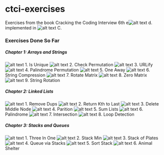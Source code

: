 [red_x]: http://icons.iconarchive.com/icons/famfamfam/silk/16/cross-icon.png "Not Done"
[check]: http://icons.iconarchive.com/icons/famfamfam/silk/16/tick-icon.png "Done"

# ctci-exercises
Exercises from the book Cracking the Coding Interview 6th e![alt text][check] d. implemented in ![alt text][check] C.

### Exercises Done So Far

##### Chapter 1: Arrays and Strings
![alt text][check] 1. Is Unique
![alt text][check] 2. Check Permutation
![alt text][check] 3. URLify
![alt text][check] 4. Palindrome Permutation
![alt text][check] 5. One Away
![alt text][check] 6. String Compression
![alt text][check] 7. Rotate Matrix
![alt text][check] 8. Zero Matrix
![alt text][check] 9. String Rotation

##### Chapter 2: Linked Lists
![alt text][check] 1. Remove Dups
![alt text][check] 2. Return Kth to Last
![alt text][check] 3. Delete Middle Node
![alt text][check] 4. Parition
![alt text][check] 5. Sum Lists
![alt text][check] 6. Palindrome
![alt text][red_x] 7. Intersection
![alt text][check] 8. Loop Detection

##### Chapter 3: Stacks and Queues
![alt text][red_x] 1. Three In One
![alt text][red_x] 2. Stack Min
![alt text][red_x] 3. Stack of Plates
![alt text][red_x] 4. Queue via Stacks
![alt text][red_x] 5. Sort Stack
![alt text][red_x] 6. Animal Shelter
